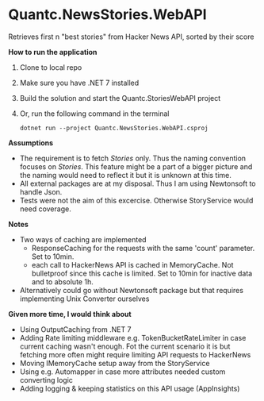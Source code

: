 # Quantc.NewsStories.WebAPI
Retrieves first n "best stories" from Hacker News API, sorted by their score


**How to run the application**
1. Clone to local repo
2. Make sure you have .NET 7 installed
3. Build the solution and start the Quantc.StoriesWebAPI project
4. Or, run the following command in the terminal
   
   `dotnet run --project Quantc.NewsStories.WebAPI.csproj`

**Assumptions**
- The requirement is to fetch _Stories_ only. Thus the naming convention focuses on _Stories_.
  This feature might be a part of a bigger picture and the naming would need to reflect it but it is unknown at this time.
- All external packages are at my disposal. Thus I am using Newtonsoft to handle Json.
- Tests were not the aim of this excercise. Otherwise StoryService would need coverage.

**Notes**
 - Two ways of caching are implemented
   - ResponseCaching for the requests with the same 'count' parameter. Set to 10min.
	- each call to HackerNews API is cached in MemoryCache. Not bulletproof since this cache is limited.
		 Set to 10min for inactive data and to absolute 1h.
 - Alternatively could go without Newtonsoft package but that requires implementing Unix Converter ourselves
			
**Given more time, I would think about**
 - Using OutputCaching from .NET 7	
 - Adding Rate limiting middleware e.g. TokenBucketRateLimiter in case current caching wasn't enough.
	 Fot the current scenario it is but fetching more often might require limiting API requests to HackerNews
 - Moving IMemoryCache setup away from the StoryService
 - Using e.g. Automapper in case more attributes needed custom converting logic
 - Adding logging & keeping statistics on this API usage (AppInsights)
 

